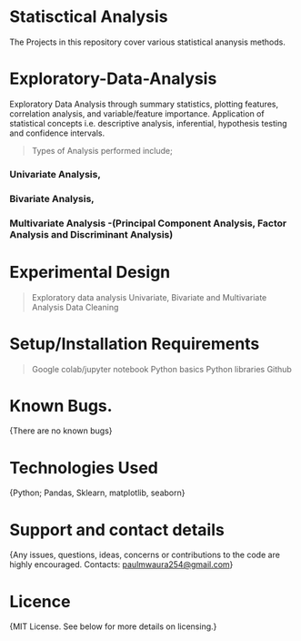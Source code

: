 # Statisctical Analysis
>
   The Projects in this repository cover various statistical ananysis methods.
>
>
# Exploratory-Data-Analysis
Exploratory Data Analysis through summary statistics, plotting features, correlation analysis, and variable/feature importance.
Application of statistical concepts i.e. descriptive analysis, inferential, hypothesis testing and confidence intervals.
> Types of Analysis performed include;
 ###  Univariate Analysis,
 ### Bivariate Analysis,
 ### Multivariate Analysis -(Principal Component Analysis, Factor Analysis and Discriminant Analysis)

# Experimental Design
> Exploratory data analysis
> Univariate, Bivariate and Multivariate Analysis
> Data Cleaning
# Setup/Installation Requirements
> Google colab/jupyter notebook
> Python basics
> Python libraries
> Github
# Known Bugs.
{There are no known bugs}
# Technologies Used
{Python; Pandas, Sklearn, matplotlib, seaborn}
# Support and contact details
{Any issues, questions, ideas, concerns or contributions to the code are highly encouraged.
Contacts: paulmwaura254@gmail.com}
# Licence
{MIT License. See below for more details on licensing.}


